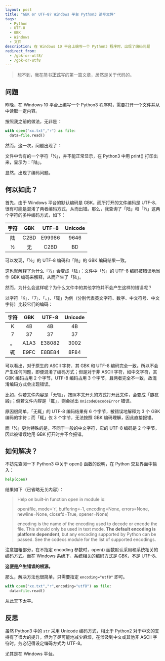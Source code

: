 ```yaml
---
layout: post
title: "GBK or UTF-8? Windows 平台 Python3 读写文件"
tags:
  - Python
  - UTF-8
  - GBK
  - Windows
  - 文件
description: 在 Windows 10 平台上编写一个 Python3 程序时，出现了编码问题
redirect_from:
  - /gbk-or-utf8/
  - /gbk-or-utf8
---
```


> 想不到，我在简书**正式**写的第一篇文章，居然是关于代码的。

## 问题

昨晚，在 Windows 10 平台上编写一个 Python3 程序时，需要打开一个文件并从中读取一定内容。

按照我之前的做法，无非是：

```python
with open("xx.txt","r") as file:
  data=file.read()
```

然而，这一次，问题出现了：

文件中含有的一个字符「½」，并不能正常显示，在 Python3 中用 print() 打印出来，显示为：「陆」。

显然，出现了编码问题。

## 何以如此？

首先，由于 Windows 平台的默认编码是 GBK，而所打开的文件编码是 UTF-8，很有可能是混淆了两者编码方式，从而出错。那么，我查询了「陆」和「½」这两个字符的多种编码方式，如下：

| 字符 | GBK  | UTF-8  | Unicode |
| :--: | :--: | :----: | :-----: |
|  陆  | C2BD | E99986 |  9646   |
|  ½   |  无  |  C2BD  |   BD    |

可以发现，「½」的 UTF-8 编码和「陆」的 GBK 编码结果一致。

这也就解释了为什么「½」会变成「陆」：文件中「½」的 UTF-8 编码被错误地当作 GBK 编码来解释，从而产生了「陆」。

然而，为什么会这样呢？为什么文件中的其他字符并不会产生这样的错误呢？

以字符「K」、「7」、「。」、「辄」为例（分别代表英文字符、数字、中文符号、中文字符）比较它们的编码：

| 字符 | GBK  | UTF-8  | Unicode |
| :--: | :--: | :----: | :-----: |
|  K   |  4B  |   4B   |   4B    |
|  7   |  37  |   37   |   37    |
|  。  | A1A3 | E38082 |  3002   |
|  辄  | E9FC | E8BE84 |  8F84   |

可以看出，对于原生的 ASCII 字符，其 GBK 和 UTF-8 编码完全一致，所以不会产生任何问题，即便混淆了编码方式；但是对于非 ASCII 字符，如中文字符，其 GBK 编码占用 2 个字节，UTF-8 编码占用 3 个字节，且两者完全不一致，故混淆编码方式会出现错误。

比如，倘若文件内容是「无辄」，按照本文开头的方式打开此文件，会变成「鏃犺緞」；倘若文件内容是「辄」，则会抛出 `UnicodeDecodeError` 错误。

原因很简单，「无辄」的 UTF-8 编码结果有 6 个字节，被错误地解释为 3 个 GBK 编码的字符；而「辄」仅 3 个字节，无法按照 GBK 编码理解，因此直接报错。

而「½」更为特殊的是，不同于一般的中文字符，它的 UTF-8 编码是 2 个字节，因此被错误地用 GBK 打开时并不会报错。

## 如何解决？

不妨先查阅一下 Python3 中关于 open() 函数的说明，在 Python 交互界面中输入：

```python
help(open)
```

结果如下（已省略无关内容）：

> Help on built-in function open in module io:
>
> open(file, mode='r', buffering=-1, encoding=None, errors=None, newline=None, closefd=True, opener=None)
>
> encoding is the name of the encoding used to decode or encode the
> file. This should only be used in text mode. **The default encoding is
> platform dependent**, but any encoding supported by Python can be
> passed. See the codecs module for the list of supported encodings.

注意加粗部分，在不指定 encoding 参数时，open() 函数默认采用和系统相关的编码方式。而在 Windows 系统下，系统相关的编码方式是 GBK，不是 UTF-8。

**这便是产生错误的根源。**

那么，解决方法也很简单，只需要指定 `encoding="utf8"` 即可。

```python
with open("xx.txt","r",encoding="utf8") as file:
  data=file.read()
```

从此天下太平。

## 反思

虽然 Python3 中的 `str` 采用 Unicode 编码方式，相比于 Python2 对于中文的支持有了很大的提升，但为了尽可能地减少麻烦，在涉及到中文或其他非 ASCII 字符时，务必记得设定编码方式为 UTF-8。

尤其是在 Windows 平台。
